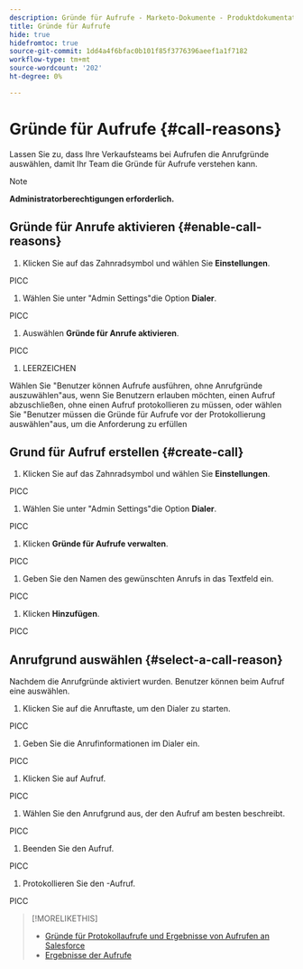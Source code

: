 ```yaml
---
description: Gründe für Aufrufe - Marketo-Dokumente - Produktdokumentation
title: Gründe für Aufrufe
hide: true
hidefromtoc: true
source-git-commit: 1dd4a4f6bfac0b101f85f3776396aeef1a1f7182
workflow-type: tm+mt
source-wordcount: '202'
ht-degree: 0%

---
```


# Gründe für Aufrufe {#call-reasons}

Lassen Sie zu, dass Ihre Verkaufsteams bei Aufrufen die Anrufgründe auswählen, damit Ihr Team die Gründe für Aufrufe verstehen kann.

>[!NOTE]
>
>**Administratorberechtigungen erforderlich.**

## Gründe für Anrufe aktivieren {#enable-call-reasons}

1. Klicken Sie auf das Zahnradsymbol und wählen Sie **Einstellungen**.

PICC

1. Wählen Sie unter &quot;Admin Settings&quot;die Option **Dialer**.

PICC

1. Auswählen **Gründe für Anrufe aktivieren**.

PICC

1. LEERZEICHEN

Wählen Sie &quot;Benutzer können Aufrufe ausführen, ohne Anrufgründe auszuwählen&quot;aus, wenn Sie Benutzern erlauben möchten, einen Aufruf abzuschließen, ohne einen Aufruf protokollieren zu müssen, oder wählen Sie &quot;Benutzer müssen die Gründe für Aufrufe vor der Protokollierung auswählen&quot;aus, um die Anforderung zu erfüllen

## Grund für Aufruf erstellen {#create-call}

1. Klicken Sie auf das Zahnradsymbol und wählen Sie **Einstellungen**.

PICC

1. Wählen Sie unter &quot;Admin Settings&quot;die Option **Dialer**.

PICC

1. Klicken **Gründe für Aufrufe verwalten**.

PICC

1. Geben Sie den Namen des gewünschten Anrufs in das Textfeld ein.

PICC

1. Klicken **Hinzufügen**.

PICC

## Anrufgrund auswählen {#select-a-call-reason}

Nachdem die Anrufgründe aktiviert wurden. Benutzer können beim Aufruf eine auswählen.

1. Klicken Sie auf die Anruftaste, um den Dialer zu starten.

PICC

1. Geben Sie die Anrufinformationen im Dialer ein.

PICC

1. Klicken Sie auf Aufruf.

PICC

1. Wählen Sie den Anrufgrund aus, der den Aufruf am besten beschreibt.

PICC

1. Beenden Sie den Aufruf.

PICC

1. Protokollieren Sie den -Aufruf.

PICC

>[!MORELIKETHIS]
>
>* [Gründe für Protokollaufrufe und Ergebnisse von Aufrufen an Salesforce](/help/marketo/product-docs/marketo-sales-connect/phone/log-call-reasons-and-call-outcomes-to-salesforce.md)
>* [Ergebnisse der Aufrufe](/help/marketo/product-docs/marketo-sales-connect/phone/call-outcomes.md)

